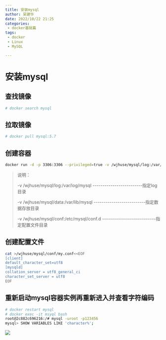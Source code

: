 ```yaml
---
title: 安装mysql
author: 吴建华
date: 2022/10/22 21:25
categories:
 - docker基础篇
tags:
 - docker
 - Linux
 - MySQL

---
```

# 安装mysql

## 查找镜像

```sh
# docker search mysql
```

## 拉取镜像

```sh
# docker pull mysql:5.7
```

## 创建容器

```sh
docker run -d -p 3306:3306 --privileged=true -v /wjhuse/mysql/log:/var/log/mysql -v /wjhuse/mysql/data:/var/lib/mysql -v /wjhuse/mysql/conf:/etc/mysql/conf.d -e MYSQL_ROOT_PASSWORD=123456  --name mysql mysql:5.7
```

> 说明：
>
> -v /wjhuse/mysql/log:/var/log/mysql					-------------------------指定log目录
>
> -v /wjhuse/mysql/data:/var/lib/mysql 	  			--------------------------指定数据存放目录
>
> -v /wjhuse/mysql/conf:/etc/mysql/conf.d			 ---------------------------指定配置文件目录

## 创建配置文件

```sh
cat >/wjhuse/mysql/conf/my.conf<<EOF
[client]
default_character_set=utf8
[mysqld]
collation_server = utf8_general_ci
character_set_server = utf8
EOF
```

## 重新启动mysql容器实例再重新进入并查看字符编码

```sh
# docker restart mysql
# docker exec -it msyql bash
root@2c882c696216:/# mysql -uroot -p123456
mysql> SHOW VARIABLES LIKE 'character%';
```

![](https://cdn.jsdelivr.net/gh/fhwlnetwork/blos_imgs/img/202202042126627.png)
